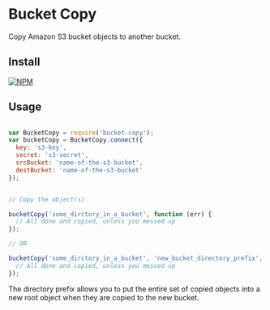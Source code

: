 # Bucket Copy

Copy Amazon S3 bucket objects to another bucket.

## Install

[![NPM](https://nodei.co/npm/bucket-copy.png)](https://nodei.co/npm/bucket-copy/)

## Usage

```javascript

var BucketCopy = require('bucket-copy');
var bucketCopy = BucketCopy.connect({
  key: 's3-key',
  secret: 's3-secret',
  srcBucket: 'name-of-the-s3-bucket',
  destBucket: 'name-of-the-s3-bucket'
});


// Copy the object(s)

bucketCopy('some_dirctory_in_a_bucket', function (err) {
  // All done and copied, unless you messed up
});

// OR

bucketCopy('some_dirctory_in_a_bucket', 'new_bucket_directory_prefix', function (err) {
  // All done and copied, unless you messed up
});

```

The directory prefix allows you to put the entire set of copied objects into a new root object when they are copied to the new bucket.
